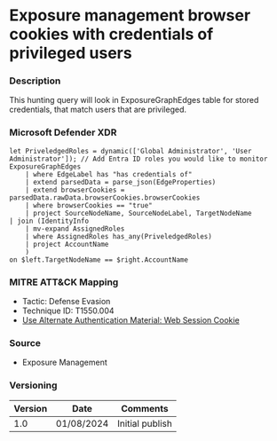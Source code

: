# Exposure management browser cookies with credentials of privileged users

### Description

This hunting query will look in ExposureGraphEdges table for stored credentials, that match users that are privileged.

### Microsoft Defender XDR
```
let PriveledgedRoles = dynamic(['Global Administrator', 'User Administrator']); // Add Entra ID roles you would like to monitor
ExposureGraphEdges
    | where EdgeLabel has "has credentials of"
    | extend parsedData = parse_json(EdgeProperties)
    | extend browserCookies = parsedData.rawData.browserCookies.browserCookies
    | where browserCookies == "true"
    | project SourceNodeName, SourceNodeLabel, TargetNodeName
| join (IdentityInfo
    | mv-expand AssignedRoles
    | where AssignedRoles has_any(PriveledgedRoles)
    | project AccountName
    )
on $left.TargetNodeName == $right.AccountName
```

### MITRE ATT&CK Mapping
- Tactic: Defense Evasion
- Technique ID: T1550.004
- [Use Alternate Authentication Material: Web Session Cookie](https://attack.mitre.org/techniques/T1550/004/)

### Source
- Exposure Management

### Versioning
| Version       | Date          | Comments                      |
| ------------- |---------------| ------------------------------|
| 1.0           | 01/08/2024    | Initial publish               |

